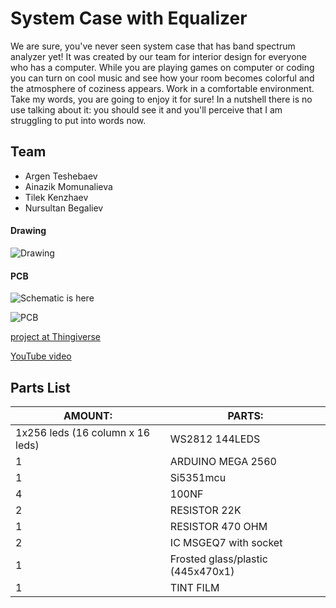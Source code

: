 
# System Case with Equalizer

 We are sure, you've never seen system case that has band spectrum analyzer yet! It was created by our team for interior design for everyone who has a computer. While you are playing games on computer or coding you can turn on cool music and see how your room becomes colorful and the atmosphere of coziness appears. Work in a comfortable environment. Take my words, you are going to enjoy it for sure! In a nutshell there is no use talking about it: you should see it and you'll perceive that I am struggling to put into words now.

## Team
* Argen Teshebaev
* Ainazik Momunalieva
* Tilek Kenzhaev
* Nursultan Begaliev


#### Drawing

![Drawing](https://github.com/nursultanbegaliev/Graphic-Eng.-Project/blob/master/Drawings%20with%20Dimensions/support_2.png)

#### PCB

![Schematic is here](https://github.com/nursultanbegaliev/Graphic-Eng.-Project/blob/master/SCHEME1.jpg)

![PCB](https://github.com/nursultanbegaliev/Graphic-Eng.-Project/blob/master/SCHEME2.jpg)

 [project at Thingiverse]()

 [YouTube video]()


## Parts List
| AMOUNT: | PARTS: |
|--------|------|
|   1x256 leds (16 column x 16 leds)   | WS2812 144LEDS |
|   1   | ARDUINO MEGA 2560 |
|   1   | Si5351mcu |
|   4   | 100NF |
|   2   | RESISTOR 22K |
|   1   | RESISTOR 470 OHM |
|   2   | IC MSGEQ7 with socket |
|   1   | Frosted glass/plastic (445x470x1) |
|   1   | TINT FILM |
